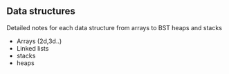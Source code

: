 ## Data structures
 Detailed notes for each data structure from arrays to BST heaps and stacks

- Arrays (2d,3d..)
- Linked lists
- stacks
- heaps
